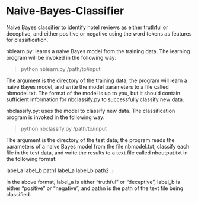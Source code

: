 # Naive-Bayes-Classifier
Naive Bayes classifier to identify hotel reviews as either truthful or deceptive, and either positive or negative using the word tokens as features for classification. 

nblearn.py: learns a naive Bayes model from the training data. The learning program will be invoked in the following way:

> python nblearn.py /path/to/input

The argument is the directory of the training data; the program will learn a naive Bayes model, and write the model parameters to a file called nbmodel.txt. The format of the model is up to you, but it should contain sufficient information for nbclassify.py to successfully classify new data.

nbclassify.py: uses the model to classify new data. The classification program is invoked in the following way:

> python nbclassify.py /path/to/input

The argument is the directory of the test data; the program reads the parameters of a naive Bayes model from the file nbmodel.txt, classify each file in the test data, and write the results to a text file called nboutput.txt in the following format:

label_a label_b path1
label_a label_b path2 
⋮

In the above format, label_a is either “truthful” or “deceptive”, label_b is either “positive” or “negative”, and pathn is the path of the text file being classified.

